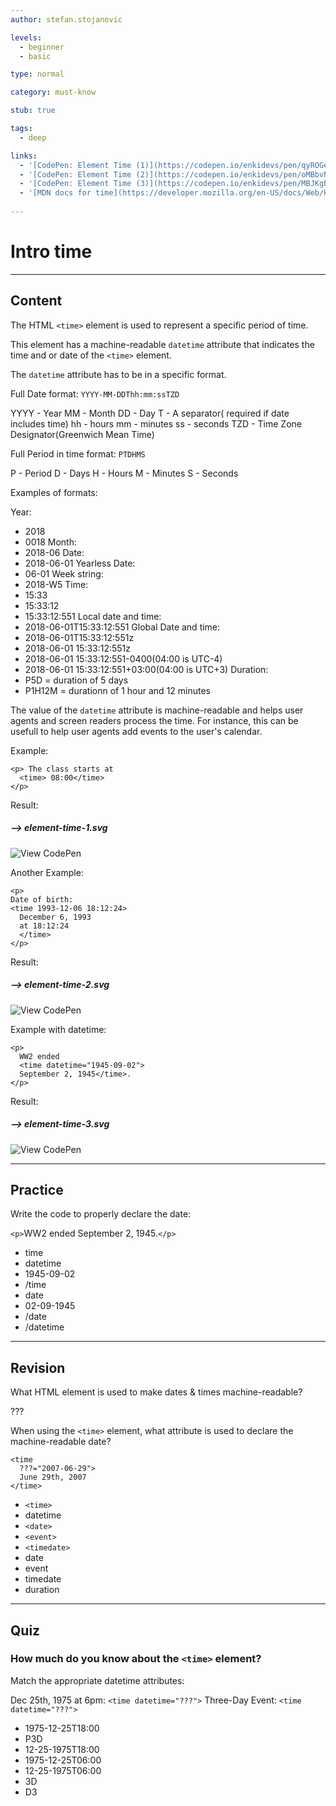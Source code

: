 ```yaml
---
author: stefan.stojanovic

levels:
  - beginner
  - basic

type: normal

category: must-know

stub: true

tags:
  - deep

links:
  - '[CodePen: Element Time (1)](https://codepen.io/enkidevs/pen/qyROGe){code}'
  - '[CodePen: Element Time (2)](https://codepen.io/enkidevs/pen/oMBbvN){code}'
  - '[CodePen: Element Time (3)](https://codepen.io/enkidevs/pen/MBJKgB){code}'
  - '[MDN docs for time](https://developer.mozilla.org/en-US/docs/Web/HTML/Element/time){website}'
  
---
```

# Intro time
---
## Content

The HTML `<time>` element is used to represent a specific period of time.

This element has a machine-readable `datetime` attribute that indicates the time and or date of the `<time>` element.

The `datetime` attribute has to be in a specific format.

Full Date format:
`YYYY-MM-DDThh:mm:ssTZD` 

YYYY -  Year
MM   -  Month
DD   -  Day
T    -  A separator( required if date includes time)
hh   -  hours
mm   -  minutes
ss   -  seconds
TZD  -  Time Zone Designator(Greenwich Mean Time)

Full Period in time format:
`PTDHMS`

P    -  Period
D    -  Days
H    -  Hours
M    -  Minutes
S    -  Seconds


Examples of formats:

Year:
  - 2018
  - 0018
Month:
  - 2018-06
Date:
  - 2018-06-01
Yearless Date:
  - 06-01
Week string:
  - 2018-W5
Time:
  - 15:33
  - 15:33:12
  - 15:33:12:551
Local date and time:
  - 2018-06-01T15:33:12:551
Global Date and time:
  - 2018-06-01T15:33:12:551z
  - 2018-06-01 15:33:12:551z
  - 2018-06-01 15:33:12:551-0400(04:00 is UTC-4)
  - 2018-06-01 15:33:12:551+03:00(04:00 is UTC+3)
Duration:
  - P5D = duration of 5 days
  - P1H12M = durationn of 1 hour and 12 minutes


The value of the `datetime` attribute is machine-readable and helps user agents and screen readers process the time. For instance, this can be usefull to help user agents add events to the user's calendar.

Example:
```
<p> The class starts at
  <time> 08:00</time>
</p>
```
Result:

##### --> element-time-1.svg

![View CodePen](https://codepen.io/enkidevs/pen/qyROGe)


Another Example:
```
<p>
Date of birth:
<time 1993-12-06 18:12:24>
  December 6, 1993 
  at 18:12:24
  </time>
</p>
```
Result:

##### --> element-time-2.svg

![View CodePen](https://codepen.io/enkidevs/pen/oMBbvN)


Example with datetime:
```
<p>
  WW2 ended 
  <time datetime="1945-09-02">
  September 2, 1945</time>.
</p>
```
Result: 

##### --> element-time-3.svg

![View CodePen](https://codepen.io/enkidevs/pen/MBJKgB)


---
## Practice

Write the code to properly declare the date:  

`<p>`WW2 ended <??? ???="???">September 2, 1945<???>.`</p>`

* time
* datetime
* 1945-09-02
* /time
* date
* 02-09-1945
* /date
* /datetime

---
## Revision

What HTML element is used to make dates & times machine-readable?

???

When using the `<time>` element, what attribute is used to declare the machine-readable date?

```
<time
  ???="2007-06-29">
  June 29th, 2007
</time>
```

* `<time>`
* datetime
* `<date>`
* `<event>`
* `<timedate>`
* date
* event
* timedate
* duration


---
## Quiz

### How much do you know about the `<time>` element?

Match the appropriate datetime attributes: 

Dec 25th, 1975 at 6pm: `<time datetime="???">`
Three-Day Event: `<time datetime="???">`

* 1975-12-25T18:00
* P3D
* 12-25-1975T18:00
* 1975-12-25T06:00
* 12-25-1975T06:00
* 3D
* D3
